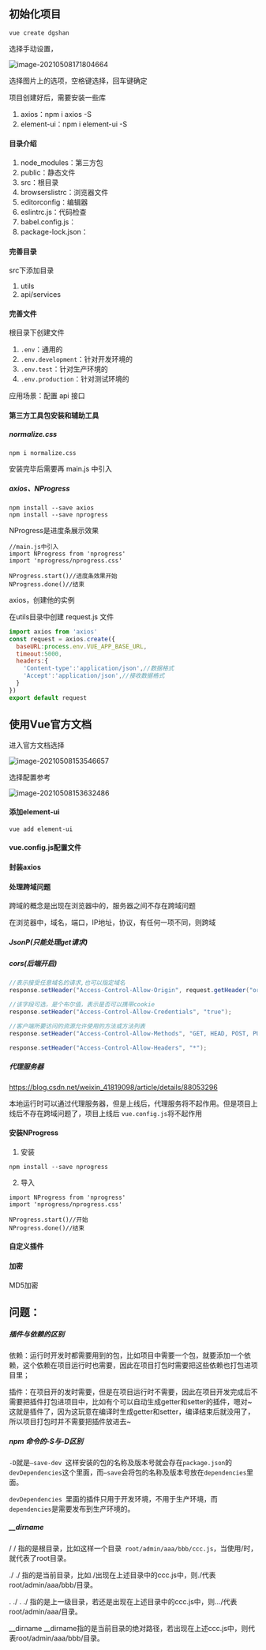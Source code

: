## 初始化项目

```vue
vue create dgshan
```

选择手动设置，

![image-20210508171804664](冬瓜山——PC端搭建2021-4/image-20210508171804664.png)

选择图片上的选项，空格键选择，回车键确定

项目创建好后，需要安装一些库

1. axios：npm i axios -S
2. element-ui：npm i element-ui -S



#### 目录介绍

1. node_modules：第三方包
2. public：静态文件
3. src：根目录
4. browserslistrc：浏览器文件
5. editorconfig：编辑器
6. eslintrc.js：代码检查
7. babel.config.js：
8. package-lock.json：

#### 完善目录

src下添加目录

1. utils
2. api/services



#### 完善文件

根目录下创建文件

1. `.env`：通用的
2. `.env.development`：针对开发环境的
3. `.env.test`：针对生产环境的
4. `.env.production`：针对测试环境的

应用场景：配置 api 接口

#### 第三方工具包安装和辅助工具

##### normalize.css

```vue
npm i normalize.css
```

安装完毕后需要再 main.js 中引入

##### axios、NProgress

```vue
npm install --save axios
npm install --save nprogress
```

NProgress是进度条展示效果

```vue
//main.js中引入
import NProgress from 'nprogress'
import 'nprogress/nprogress.css'

NProgress.start()//进度条效果开始
NProgress.done()//结束
```

axios，创建他的实例

在utils目录中创建 request.js 文件

```javascript
import axios from 'axios'
const request = axios.create({
  baseURL:process.env.VUE_APP_BASE_URL,
  timeout:5000,
  headers:{
    'Content-type':'application/json',//数据格式
    'Accept':'application/json',//接收数据格式
  }
})
export default request

```



## 使用Vue官方文档

进入官方文档选择

![image-20210508153546657](冬瓜山——PC端搭建2021-4/image-20210508153546657.png)

选择配置参考

![image-20210508153632486](冬瓜山——PC端搭建2021-4/image-20210508153632486.png)

#### 添加element-ui

```vue
vue add element-ui
```



#### vue.config.js配置文件

#### 封装axios

#### 处理跨域问题

跨域的概念是出现在浏览器中的，服务器之间不存在跨域问题

在浏览器中，域名，端口，IP地址，协议，有任何一项不同，则跨域

##### JsonP(只能处理get请求)

##### cors(后端开启)

```java
//表示接受任意域名的请求,也可以指定域名
response.setHeader("Access-Control-Allow-Origin", request.getHeader("origin"));

//该字段可选，是个布尔值，表示是否可以携带cookie
response.setHeader("Access-Control-Allow-Credentials", "true");

//客户端所要访问的资源允许使用的方法或方法列表
response.setHeader("Access-Control-Allow-Methods", "GET, HEAD, POST, PUT, PATCH, DELETE, OPTIONS");

response.setHeader("Access-Control-Allow-Headers", "*");
```

##### 代理服务器

https://blog.csdn.net/weixin_41819098/article/details/88053296

本地运行时可以通过代理服务器，但是上线后，代理服务将不起作用。但是项目上线后不存在跨域问题了，项目上线后 `vue.config.js`将不起作用

#### 安装NProgress

1. 安装

```vue
npm install --save nprogress
```

2. 导入

```vue
import NProgress from 'nprogress'
import 'nprogress/nprogress.css'

NProgress.start()//开始
NProgress.done()//结束
```

#### 自定义插件

#### 加密

MD5加密

## 问题：

##### 插件与依赖的区别

依赖：运行时开发时都需要用到的包，比如项目中需要一个包，就要添加一个依赖，这个依赖在项目运行时也需要，因此在项目打包时需要把这些依赖也打包进项目里；

插件：在项目开的发时需要，但是在项目运行时不需要，因此在项目开发完成后不需要把插件打包进项目中，比如有个可以自动生成getter和setter的插件，嗯对~这就是插件了，因为这玩意在编译时生成getter和setter，编译结束后就没用了，所以项目打包时并不需要把插件放进去~

##### npm 命令的-S与-D区别

`-D`就是`–save-dev `这样安装的包的名称及版本号就会存在`package.json`的`devDependencies`这个里面，而`–save`会将包的名称及版本号放在`dependencies`里面。

`devDependencies `里面的插件只用于开发环境，不用于生产环境，而` dependencies `是需要发布到生产环境的。

##### __dirname

/
/ 指的是根目录，比如这样一个目录` root/admin/aaa/bbb/ccc.js`，当使用/时，就代表了root目录。

./
./ 指的是当前目录，比如./出现在上述目录中的ccc.js中，则./代表 root/admin/aaa/bbb/目录。

. ./
. ./ 指的是上一级目录，若还是出现在上述目录中的ccc.js中，则…/代表root/admin/aaa/目录。

__dirname
__dirname指的是当前目录的绝对路径，若出现在上述ccc.js中，则代表root/admin/aaa/bbb/目录。